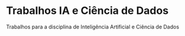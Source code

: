 # Trabalhos IA e Ciência de Dados
Trabalhos para a disciplina de Inteligência Artificial e Ciência de Dados
